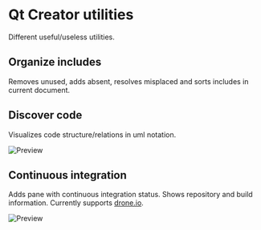 # Qt Creator utilities

Different useful/useless utilities.

## Organize includes

Removes unused, adds absent, resolves misplaced and sorts includes in current document.

## Discover code

Visualizes code structure/relations in uml notation.

![Preview](util/codediscover.png?raw=true)

## Continuous integration

Adds pane with continuous integration status. Shows repository and build information.
Currently supports [drone.io](https://drone.io/).

![Preview](util/ci.png?raw=true)
